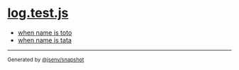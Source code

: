 # [log.test.js](../log.test.js)


- [when name is toto](when_name_is_toto/when_name_is_toto.md)
- [when name is tata](when_name_is_tata/when_name_is_tata.md)

---

<sub>
  Generated by <a href="https://github.com/jsenv/core/tree/main/packages/tooling/snapshot">@jsenv/snapshot</a>
</sub>
